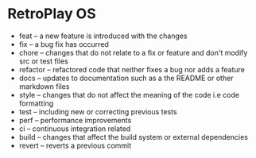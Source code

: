 # RetroPlay OS

- feat – a new feature is introduced with the changes
- fix – a bug fix has occurred
- chore – changes that do not relate to a fix or feature and don't modify src or test files
- refactor – refactored code that neither fixes a bug nor adds a feature
- docs – updates to documentation such as a the README or other markdown files
- style – changes that do not affect the meaning of the code i.e code formatting
- test – including new or correcting previous tests
- perf – performance improvements
- ci – continuous integration related
- build – changes that affect the build system or external dependencies
- revert – reverts a previous commit